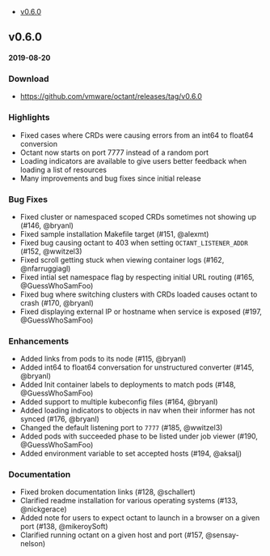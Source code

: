  - [v0.6.0](#v060)

## v0.6.0
#### 2019-08-20

### Download
 - https://github.com/vmware/octant/releases/tag/v0.6.0

### Highlights
- Fixed cases where CRDs were causing errors from an int64 to float64 conversion
- Octant now starts on port 7777 instead of a random port
- Loading indicators are available to give users better feedback when loading a list of resources
- Many improvements and bug fixes since initial release

### Bug Fixes
  * Fixed cluster or namespaced scoped CRDs sometimes not showing up (#146, @bryanl)
  * Fixed sample installation Makefile target (#151, @alexmt)
  * Fixed bug causing octant to 403 when setting `OCTANT_LISTENER_ADDR` (#152, @wwitzel3)
  * Fixed scroll getting stuck when viewing container logs (#162, @nfarruggiagl)
  * Fixed intial set namespace flag by respecting initial URL routing (#165, @GuessWhoSamFoo)
  * Fixed bug where switching clusters with CRDs loaded causes octant to crash (#170, @bryanl)
  * Fixed displaying external IP or hostname when service is exposed (#197, @GuessWhoSamFoo)

### Enhancements
  * Added links from pods to its node (#115, @bryanl)
  * Added int64 to float64 conversation for unstructured converter (#145, @bryanl)
  * Added Init container labels to deployments to match pods (#148, @GuessWhoSamFoo)
  * Added support to multiple kubeconfig files (#164, @bryanl)
  * Added loading indicators to objects in nav when their informer has not synced (#176, @bryanl)
  * Changed the default listening port to `7777` (#185, @wwitzel3)
  * Added pods with succeeded phase to be listed under job viewer (#190, @GuessWhoSamFoo)
  * Added environment variable to set accepted hosts (#194, @aksalj)

### Documentation
  * Fixed broken documentation links (#128, @schallert)
  * Clarified readme installation for various operating systems (#133, @nickgerace)
  * Added note for users to expect octant to launch in a browser on a given port (#138, @mikeroySoft)
  * Clarified running octant on a given host and port (#157, @sensay-nelson)
